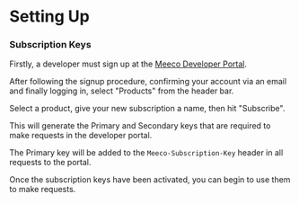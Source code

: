 # Setting Up

### Subscription Keys

Firstly, a developer must sign up at the [Meeco Developer Portal](http://dev.meeco.me/).

After following the signup procedure, confirming your account via an email and finally logging in, select "Products" from the header bar.

Select a product, give your new subscription a name, then hit "Subscribe".

This will generate the Primary and Secondary keys that are required to make requests in the developer portal.

The Primary key will be added to the `Meeco-Subscription-Key` header in all requests to the portal.

Once the subscription keys have been activated, you can begin to use them to make requests.

